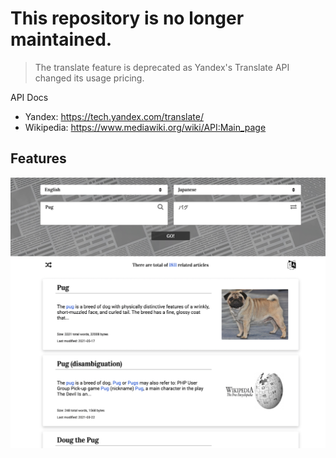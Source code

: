 # This repository is no longer maintained.

> The translate feature is deprecated as Yandex's Translate API changed its usage pricing.

API Docs
* Yandex: https://tech.yandex.com/translate/ <br />
* Wikipedia: https://www.mediawiki.org/wiki/API:Main_page

## Features
![](https://github.com/haooowu/TranslateNwiki/blob/master/screenShot.png)
